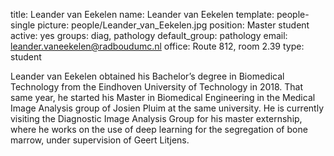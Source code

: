 title: Leander van Eekelen
name: Leander van Eekelen
template: people-single
picture: people/Leander_van_Eekelen.jpg
position: Master student
active: yes
groups: diag, pathology
default_group: pathology
email: leander.vaneekelen@radboudumc.nl
office: Route 812, room 2.39
type: student

Leander van Eekelen obtained his Bachelor’s degree in Biomedical Technology from the Eindhoven University of Technology in 2018. That same year, he started his Master in Biomedical Engineering in the Medical Image Analysis group of Josien Pluim at the same university. He is currently visiting the Diagnostic Image Analysis Group for his master externship, where he works on the use of deep learning for the segregation of bone marrow, under supervision of Geert Litjens.
